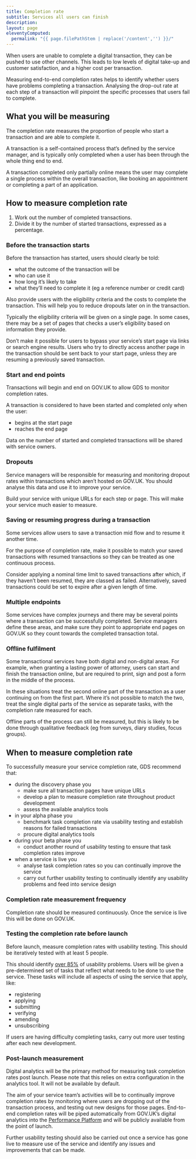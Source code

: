 ```yaml
---
title: Completion rate
subtitle: Services all users can finish
description:
layout: page
eleventyComputed:
  permalink: "{{ page.filePathStem | replace('/content','') }}/"
---
```


When users are unable to complete a digital transaction, they can be pushed to use other channels. This leads to low levels of digital take-up and customer satisfaction, and a higher cost per transaction.

Measuring end-to-end completion rates helps to identify whether users have problems completing a transaction. Analysing the drop-out rate at each step of a transaction will pinpoint the specific processes that users fail to complete.

## What you will be measuring

The completion rate measures the proportion of people who start a transaction and are able to complete it.

A transaction is a self-contained process that’s defined by the service manager, and is typically only completed when a user has been through the whole thing end to end.

A transaction completed only partially online means the user may complete a single process within the overall transaction, like booking an appointment or completing a part of an application.

## How to measure completion rate

1. Work out the number of completed transactions.
2. Divide it by the number of started transactions, expressed as a percentage.

### Before the transaction starts

Before the transaction has started, users should clearly be told:

- what the outcome of the transaction will be
- who can use it
- how long it’s likely to take
- what they’ll need to complete it (eg a reference number or credit card)

Also provide users with the eligibility criteria and the costs to complete the transaction. This will help you to reduce dropouts later on in the transaction.

Typically the eligibility criteria will be given on a single page. In some cases, there may be a set of pages that checks a user’s eligibility based on information they provide.

Don’t make it possible for users to bypass your service’s start page via links or search engine results. Users who try to directly access another page in the transaction should be sent back to your start page, unless they are resuming a previously saved transaction.

### Start and end points

Transactions will begin and end on GOV.UK to allow GDS to monitor completion rates.

A transaction is considered to have been started and completed only when the user:

- begins at the start page
- reaches the end page

Data on the number of started and completed transactions will be shared with service owners.

<!-- ![Completion rate](https://web.archive.org/web/20150324140533im_/https://www.gov.uk/service-manual/assets/images/measuring-completion-rates.png) -->

### Dropouts

Service managers will be responsible for measuring and monitoring dropout rates within transactions which aren’t hosted on GOV.UK. You should analyse this data and use it to improve your service.

Build your service with unique URLs for each step or page. This will make your service much easier to measure.

### Saving or resuming progress during a transaction

Some services allow users to save a transaction mid flow and to resume it another time.

For the purpose of completion rate, make it possible to match your saved transactions with resumed transactions so they can be treated as one continuous process.

Consider applying a nominal time limit to saved transactions after which, if they haven’t been resumed, they are classed as failed. Alternatively, saved transactions could be set to expire after a given length of time.

### Multiple endpoints

Some services have complex journeys and there may be several points where a transaction can be successfully completed. Service managers define these areas, and make sure they point to appropriate end pages on GOV.UK so they count towards the completed transaction total.

### Offline fulfilment

Some transactional services have both digital and non-digital areas. For example, when granting a lasting power of attorney, users can start and finish the transaction online, but are required to print, sign and post a form in the middle of the process.

In these situations treat the second online part of the transaction as a user continuing on from the first part. Where it’s not possible to match the two, treat the single digital parts of the service as separate tasks, with the completion rate measured for each.

Offline parts of the process can still be measured, but this is likely to be done through qualitative feedback (eg from surveys, diary studies, focus groups).

## When to measure completion rate

To successfully measure your service completion rate, GDS recommend that:

- during the discovery phase you
    - make sure all transaction pages have unique URLs
    - develop a plan to measure completion rate throughout product development
    - assess the available analytics tools
- in your alpha phase you
    - benchmark task completion rate via usability testing and establish reasons for failed transactions
    - procure digital analytics tools
- during your beta phase you
    - conduct another round of usability testing to ensure that task completion rates improve
- when a service is live you
    - analyse task completion rates so you can continually improve the service
    - carry out further usability testing to continually identify any usability problems and feed into service design

### Completion rate measurement frequency

Completion rate should be measured continuously. Once the service is live this will be done on GOV.UK.

### Testing the completion rate before launch

Before launch, measure completion rates with usability testing. This should be iteratively tested with at least 5 people.

This should identify [over 85%](http://www.nngroup.com/articles/why-you-only-need-to-test-with-5-users/) of usability problems. Users will be given a pre-determined set of tasks that reflect what needs to be done to use the service. These tasks will include all aspects of using the service that apply, like:

- registering
- applying
- submitting
- verifying
- amending
- unsubscribing

If users are having difficulty completing tasks, carry out more user testing after each new development.

### Post-launch measurement

Digital analytics will be the primary method for measuring task completion rates post launch. Please note that this relies on extra configuration in the analytics tool. It will not be available by default.

The aim of your service team’s activities will be to continually improve completion rates by monitoring where users are dropping out of the transaction process, and testing out new designs for those pages. End-to-end completion rates will be piped automatically from GOV.UK’s digital analytics into the [Performance Platform](/version-1/guides/performance-platform/) and will be publicly available from the point of launch.

Further usability testing should also be carried out once a service has gone live to measure use of the service and identify any issues and improvements that can be made.
